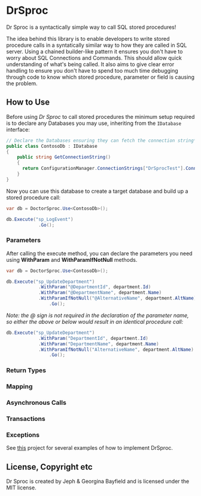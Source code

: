 # DrSproc
Dr Sproc is a syntactically simple way to call SQL stored procedures!

The idea behind this library is to enable developers to write stored procedure calls in a syntatically similar way to how they are called in SQL server. Using a chained builder-like pattern it ensures you don't have to worry about SQL Connections and Commands. This should allow quick understanding of what's being called. It also aims to give clear error handling to ensure you don't have to spend too much time debugging through code to know which stored procedure, parameter or field is causing the problem.

## How to Use
Before using *Dr Sproc* to call stored procedures the minimum setup required is to declare any Databases you may use, inheriting from the ```IDatabase``` interface:
```cs
// Declare the Databases ensuring they can fetch the connection string*
public class ContosoDb : IDatabase
{
    public string GetConnectionString()
    {
      return ConfigurationManager.ConnectionStrings["DrSprocTest"].ConnectionString;
    }
}
```

Now you can use this database to create a target database and build up a stored procedure call:
```cs
var db = DoctorSproc.Use<ContosoDb>();

db.Execute("sp_LogEvent")
            .Go();
```

### Parameters

After calling the execute method, you can declare the parameters you need using **WithParam** and **WithParamIfNotNull** methods.

```cs
var db = DoctorSproc.Use<ContosoDb>();

db.Execute("sp_UpdateDepartment")
            .WithParam("@DepartmentId", department.Id)
            .WithParam("@DepartmentName", department.Name)
            .WithParamIfNotNull("@AlternativeName", department.AltName)
                .Go();
```
*Note: the @ sign is not required in the declaration of the parameter name, so either the above or below would result in an identical procedure call:*

```cs
db.Execute("sp_UpdateDepartment")
            .WithParam("DepartmentId", department.Id)
            .WithParam("DepartmentName", department.Name)
            .WithParamIfNotNull("AlternativeName", department.AltName)
                .Go();
```
### Return Types

### Mapping

### Asynchronous Calls


### Transactions


### Exceptions

See [this](https://github.com/jephbayf1986/DrSprocExampleProject) project for several examples of how to implement DrSproc.

## License, Copyright etc
Dr Sproc is created by Jeph & Georgina Bayfield and is licensed under the MIT license.
